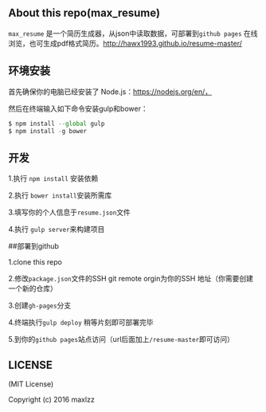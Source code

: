 ## About this repo(max_resume)

`max_resume` 是一个简历生成器，从json中读取数据，可部署到`github pages` 在线浏览，也可生成pdf格式简历。http://hawx1993.github.io/resume-master/



## 环境安装

首先确保你的电脑已经安装了
Node.js：https://nodejs.org/en/，

然后在终端输入如下命令安装gulp和bower：

```js
$ npm install --global gulp
$ npm install -g bower
```

## 开发

 1.执行 `npm install` 安装依赖

 2.执行 `bower install`安装所需库

 3.填写你的个人信息于`resume.json`文件

 4.执行 `gulp server`来构建项目


##部署到github

1.clone this repo

2.修改`package.json`文件的SSH git remote orgin为你的SSH 地址（你需要创建一个新的仓库）

3.创建`gh-pages`分支

4.终端执行`gulp deploy` 稍等片刻即可部署完毕

5.到你的`github pages`站点访问（url后面加上`/resume-master`即可访问）

## LICENSE

 (MIT License)

 Copyright (c) 2016  maxlzz
